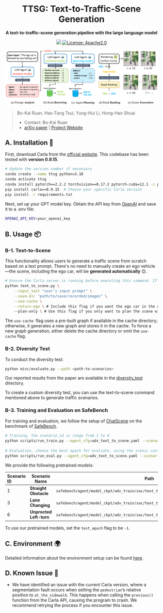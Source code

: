 <div id="top" align="center">

# TTSG: Text-to-Traffic-Scene Generation

**A text-to-traffic-scene generation pipeline with the large language model**

<a href="#"><img src="https://img.shields.io/badge/arXiv-Paper-<color>"></a>
<a href="#license-and-citation">
  <img alt="License: Apache2.0" src="https://img.shields.io/badge/license-Apache%202.0-blue.svg"/>
</a>

![Pipeline Image](./docs/static/images/ttsg_pipeline.svg)

</div>

> Bo-Kai Ruan, Hao-Tang Tsui, Yung-Hui Li, Hong-Han Shuai
>
> * Contact: Bo-Kai Ruan
> * [arXiv paper](#) | [Project Website](https://basiclab.github.io/TTSG)


## A. Installation 🚀

First, download Carla from the [official website](https://github.com/carla-simulator/carla/releases). This codebase has been tested with **version 0.9.15**.

```bash
# Update the version number if necessary
conda create --name ttsg python=3.10
conda activate ttsg
conda install pytorch==2.2.2 torchvision==0.17.2 pytorch-cuda=12.1 -c pytorch -c nvidia -y
pip install carla==0.9.15  # Choose your specific Carla version
pip install -r requirements.txt
```

Next, set up your GPT model key. Obtain the API key from [OpenAI](https://platform.openai.com/api-keys) and save it to a .env file:

```bash
OPENAI_API_KEY=your_openai_key
```

## B. Usage 📦

### B-1. Text-to-Scene

This functionality allows users to generate a traffic scene from scratch based on a text prompt. There's no need to manually create an ego vehicle—the scene, including the ego car, will be **generated automatically** 😊.

```bash
# Ensure the Carla server is running before executing this command. If --plan-only is given, no server is needed
python text_to_scene.py \
    --input_text "user's input prompt" \
    --save-dir "path/to/save/recorded/images" \
    --use-cache \
    --return-ego \ # Include this flag if you want the ego car in the output
    --plan-only \ # Use this flag if you only want to plan the scene withour rendering
```

The `use-cache `flag uses a pre-built graph if available in the cache directory; otherwise, it generates a new graph and stores it in the cache. To force a new graph generation, either delete the cache directory or omit the `use-cache` flag.

### B-2. Diversity Test

To conduct the diversity test:

```bash
python misc/evaluate.py --path <path-to-scenarios>
```

Our reported results from the paper are available in the [diversity_test](diversity_test) directory.

To create a custom diversity test, you can use the text-to-scene command mentioned above to generate traffic scenarios.

### B-3. Training and Evaluation on SafeBench

For training and evaluation, we follow the setup of [ChatScene](https://github.com/javyduck/ChatScene/tree/main) on the benchmark of [SafeBench](https://github.com/trust-ai/SafeBench).

```bash
# Training, the scenario_id is range from 1 to 8
python scripts/run_train.py --agent_cfg=adv_text_to_scene.yaml --scenario_cfg=train_agent_text_to_scene.yaml --mode train_agent --scenario_id <scenario_id>

# Evaluation, choose the best epoch for evaluate, using the scenic configuration for fair comparison
python scripts/run_eval.py --agent_cfg=adv_text_to_scene.yaml --scenario_cfg=eval_scenic.yaml --mode eval --scenario_id <scenario_id> --test_epoch <epoch>
```

We provide the following pretrained models:

| Scenario ID | Scenario Name           | Path                                                                                     |
| :---------- | ----------------------- | ---------------------------------------------------------------------------------------- |
| 1           | **Straight Obstacle**   | `safebench/agent/model_ckpt/adv_train/sac/text_to_scene/scenario_1/model.sac.-001.torch` |
| 3           | **Lane Changing**       | `safebench/agent/model_ckpt/adv_train/sac/text_to_scene/scenario_3/model.sac.-001.torch` |
| 6           | **Unprocted Left-turn** | `safebench/agent/model_ckpt/adv_train/sac/text_to_scene/scenario_6/model.sac.-001.torch` |

To use our pretrained models, set the `test_epoch` flag to be `-1`.

## C. Environment 🌍

Detailed information about the environment setup can be found [here](./ENVIRONMENT.md).

## D. Known Issue 🚨

* We have identified an issue with the current Carla version, where a segmentation fault occurs when setting the `pedestrian`’s relative position to `at_the_sidewalk`. This happens when calling the `previous()` function from the Carla API, causing the program to crash. We recommend retrying the process if you encounter this issue.
